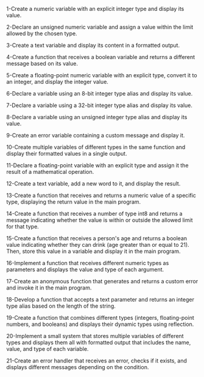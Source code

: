 1-Create a numeric variable with an explicit integer type and display its value.

2-Declare an unsigned numeric variable and assign a value within the limit allowed by the chosen type.

3-Create a text variable and display its content in a formatted output.

4-Create a function that receives a boolean variable and returns a different message based on its value.

5-Create a floating-point numeric variable with an explicit type, convert it to an integer, and display the integer value.

6-Declare a variable using an 8-bit integer type alias and display its value.

7-Declare a variable using a 32-bit integer type alias and display its value.

8-Declare a variable using an unsigned integer type alias and display its value.

9-Create an error variable containing a custom message and display it.

10-Create multiple variables of different types in the same function and display their formatted values ​​in a single output.

11-Declare a floating-point variable with an explicit type and assign it the result of a mathematical operation.

12-Create a text variable, add a new word to it, and display the result.

13-Create a function that receives and returns a numeric value of a specific type, displaying the return value in the main program.

14-Create a function that receives a number of type int8 and returns a message indicating whether the value is within or outside the allowed limit for that type.

15-Create a function that receives a person's age and returns a boolean value indicating whether they can drink (age greater than or equal to 21). Then, store this value in a variable and display it in the main program.

16-Implement a function that receives different numeric types as parameters and displays the value and type of each argument.

17-Create an anonymous function that generates and returns a custom error and invoke it in the main program.

18-Develop a function that accepts a text parameter and returns an integer type alias based on the length of the string.

19-Create a function that combines different types (integers, floating-point numbers, and booleans) and displays their dynamic types using reflection.

20-Implement a small system that stores multiple variables of different types and displays them all with formatted output that includes the name, value, and type of each variable.

21-Create an error handler that receives an error, checks if it exists, and displays different messages depending on the condition.